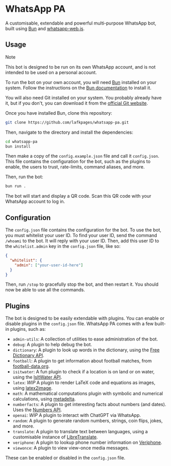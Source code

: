 # WhatsApp PA

A customisable, extendable and powerful multi-purpose WhatsApp bot, built using [Bun][bun] and [whatsapp-web.js](https://wwebjs.dev).

## Usage

> [!NOTE]
> This bot is designed to be run on its own WhatsApp account, and is not intended to be used on a personal account.

To run the bot on your own account, you will need [Bun][bun] installed on your system. Follow the instructions on the [Bun documentation][buni] to install it.

You will also need Git installed on your system. You probably already have it, but if you don't, you can download it from the [official Git website](https://git-scm.com).

Once you have installed Bun, clone this repository:

```sh
git clone https://github.com/lafkpages/whatsapp-pa.git
```

Then, navigate to the directory and install the dependencies:

```sh
cd whatsapp-pa
bun install
```

Then make a copy of the `config.example.json` file and call it `config.json`. This file contains the configuration for the bot, such as the plugins to enable, the users to trust, rate-limits, command aliases, and more.

Then, run the bot:

```sh
bun run .
```

The bot will start and display a QR code. Scan this QR code with your WhatsApp account to log in.

## Configuration

The `config.json` file contains the configuration for the bot. To use the bot, you must whitelist your user ID. To find your user ID, send the command `/whoami` to the bot. It will reply with your user ID. Then, add this user ID to the `whitelist.admin` key in the `config.json` file, like so:

```json
{
  "whitelist": {
    "admin": ["your-user-id-here"]
  }
}
```

Then, run `/stop` to gracefully stop the bot, and then restart it. You should now be able to use all the commands.

## Plugins

The bot is designed to be easily extendable with plugins. You can enable or disable plugins in the `config.json` file. WhatsApp PA comes with a few built-in plugins, such as:

- `admin-utils`: A collection of utilities to ease administration of the bot.
- `debug`: A plugin to help debug the bot.
- `dictionary`: A plugin to look up words in the dictionary, using the [Free Dictionary API][dictapi].
- `football`: A plugin to get information about football matches, from [football-data.org][fbapi].
- `isitwater`: A fun plugin to check if a location is on land or on water, using the [IsItWater API][isitwater].
- `latex`: _WIP_ A plugin to render LaTeX code and equations as images, using [latex2image][latex2i].
- `math`: A mathematical computations plugin with symbolic and numerical calculations, using [metadelta][metadelta].
- `numberfacts`: A plugin to get interesting facts about numbers (and dates). Uses the [Numbers API][numapi].
- `openai`: _WIP_ A plugin to interact with ChatGPT via WhatsApp.
- `random`: A plugin to generate random numbers, strings, coin flips, jokes, and more.
- `translate`: A plugin to translate text between languages, using a customisable instance of [LibreTranslate][lbtr].
- `veriphone`: A plugin to lookup phone number information on [Veriphone][veriphone].
- `viewonce`: A plugin to view view-once media messages.

These can be enabled or disabled in the `config.json` file.

[bun]: https://bun.sh
[buni]: https://bun.sh/docs/installation
[dictapi]: https://dictionaryapi.dev
[fbapi]: https://www.football-data.org
[isitwater]: https://isitwater.com
[latex2i]: https://latex2image.joeraut.com
[metadelta]: https://github.com/metadelta/metadelta
[numapi]: http://numbersapi.com
[lbtr]: https://libretranslate.com
[veriphone]: https://veriphone.io
